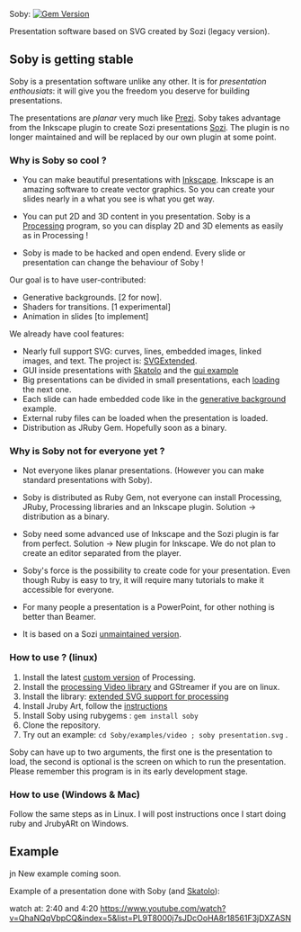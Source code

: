 Soby: [![Gem Version](https://badge.fury.io/rb/soby.svg)](https://badge.fury.io/rb/soby)

Presentation software based on SVG created by Sozi (legacy version).

## Soby is getting stable

Soby is a presentation software unlike any other. It is for *presentation enthousiats*: it will give you the
freedom you deserve for building presentations. 

The presentations are *planar* very much like [Prezi](https://prezi.com/). Soby takes advantage from the Inkscape plugin 
to create Sozi presentations [Sozi](http://sozi.baierouge.fr/). The plugin is no longer maintained and will be replaced
by our own plugin at some point. 

### Why is Soby so cool ?

* You can make beautiful presentations with [Inkscape](https://inkscape.org/). Inkscape is an
amazing software to create vector graphics. So you can create your slides nearly in a what you see is what you get way.

* You can put 2D and 3D content in you presentation. Soby is a [Processing](http://processing.org) program, so you can 
display 2D and 3D elements as easily as in Processing !
* Soby is made to be hacked and open endend. Every slide or presentation can change the behaviour of Soby !

Our goal is to have user-contributed: 

* Generative backgrounds.  [2 for now]. 
* Shaders for transitions. [1 experimental]
* Animation in slides  [to implement]

We already have cool features: 

* Nearly full support SVG: curves, lines, embedded images, linked images, and text. The project is: [SVGExtended](https://github.com/Rea-lity-Tech/SVGExtended). 
* GUI inside presentations with [Skatolo](https://github.com/poqudrof/Skatolo) and the [gui example](https://github.com/poqudrof/Soby/tree/master/examples/gui)
* Big presentations can be divided in small presentations, each [loading](https://github.com/poqudrof/Soby/tree/master/examples/load-presentation) the next one. 
* Each slide can hade embedded code like in the [generative background](https://github.com/poqudrof/Soby/tree/master/examples/generative_background) example.
* External ruby files can be loaded when the presentation is loaded. 
* Distribution as JRuby Gem. Hopefully soon as a binary.  

### Why is Soby not for everyone yet ? 

* Not everyone likes planar presentations. (However you can make standard presentations with Soby). 
* Soby is distributed as Ruby Gem, not everyone can install Processing, JRuby, Processing libraries and an Inkscape plugin.  Solution -> distribution as a binary. 
* Soby need some advanced use of Inkscape and the Sozi plugin is far from perfect. Solution -> New plugin for Inkscape. We do not plan to create an editor separated from the player. 
* Soby's force is the possibility to create code for your presentation. Even though Ruby is easy to try, it will require many tutorials to make it accessible for everyone. 
* For many people a presentation is a PowerPoint, for other nothing is better than Beamer.

* It is based on a Sozi [unmaintained version](https://github.com/senshu/Sozi/releases/tag/13.11).

### How to use ?  (linux)

 1. Install the latest [custom version](https://github.com/poqudrof/processing/releases) of Processing.  
 2. Install the [processing Video library](https://github.com/processing/processing-video) and GStreamer if you are on linux. 
 2. Install the library: [extended SVG support for processing](https://github.com/poqudrof/SVGExtended)
 3. Install Jruby Art, follow the [instructions](https://github.com/ruby-processing/JRubyArt)
 4. Install Soby using rubygems : `gem install soby`
 5. Clone the repository.
 6. Try out an example: `cd Soby/examples/video ; soby presentation.svg`  . 

Soby can have up to two arguments, the first one is the presentation to load, the second is optional is the screen on which to run the presentation.
Please remember this program is in its early development stage.


### How to use (Windows & Mac)

Follow the same steps as in Linux. I will post instructions once I start doing ruby and JrubyARt on Windows. 

## Example
jn
New example coming soon. 

Example of a presentation done with Soby (and [Skatolo](https://github.com/potioc/Skatolo)):

watch at:  2:40  and 4:20
https://www.youtube.com/watch?v=QhaNQqVbpCQ&index=5&list=PL9T8000j7sJDcOoHA8r18561F3jDXZASN




